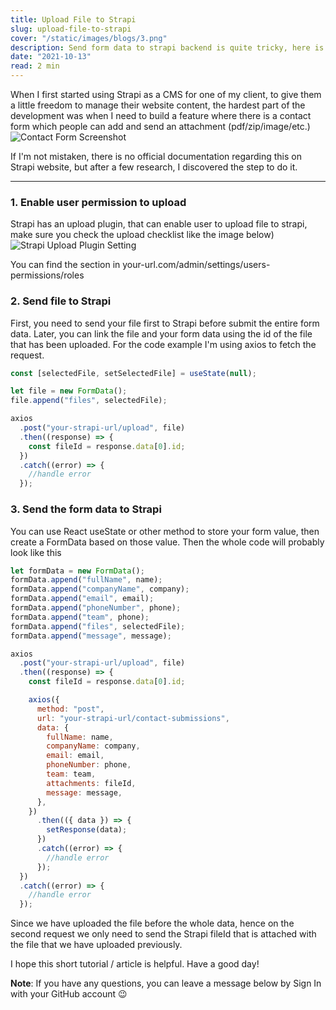 ```yaml
---
title: Upload File to Strapi
slug: upload-file-to-strapi
cover: "/static/images/blogs/3.png"
description: Send form data to strapi backend is quite tricky, here is how!
date: "2021-10-13"
read: 2 min
---
```


When I first started using Strapi as a CMS for one of my client, to give them a little freedom to manage their website content, the hardest part of the development was when I need to build a feature where there is a contact form which people can add and send an attachment (pdf/zip/image/etc.)
![Contact Form Screenshot](https://dev-to-uploads.s3.amazonaws.com/uploads/articles/8i1imon4war4yf1ghqpb.jpg)

If I'm not mistaken, there is no official documentation regarding this on Strapi website, but after a few research, I discovered the step to do it.

---

### 1. Enable user permission to upload

Strapi has an upload plugin, that can enable user to upload file to strapi, make sure you check the upload checklist like the image below)
![Strapi Upload Plugin Setting](https://dev-to-uploads.s3.amazonaws.com/uploads/articles/nj3d4u4h92oz2gmho2tz.png)

You can find the section in your-url.com/admin/settings/users-permissions/roles

### 2. Send file to Strapi

First, you need to send your file first to Strapi before submit the entire form data. Later, you can link the file and your form data using the id of the file that has been uploaded. For the code example I'm using axios to fetch the request.

```javascript
const [selectedFile, setSelectedFile] = useState(null);

let file = new FormData();
file.append("files", selectedFile);

axios
  .post("your-strapi-url/upload", file)
  .then((response) => {
    const fileId = response.data[0].id;
  })
  .catch((error) => {
    //handle error
  });
```

### 3. Send the form data to Strapi

You can use React useState or other method to store your form value, then create a FormData based on those value. Then the whole code will probably look like this

```javascript
let formData = new FormData();
formData.append("fullName", name);
formData.append("companyName", company);
formData.append("email", email);
formData.append("phoneNumber", phone);
formData.append("team", phone);
formData.append("files", selectedFile);
formData.append("message", message);

axios
  .post("your-strapi-url/upload", file)
  .then((response) => {
    const fileId = response.data[0].id;

    axios({
      method: "post",
      url: "your-strapi-url/contact-submissions",
      data: {
        fullName: name,
        companyName: company,
        email: email,
        phoneNumber: phone,
        team: team,
        attachments: fileId,
        message: message,
      },
    })
      .then(({ data }) => {
        setResponse(data);
      })
      .catch((error) => {
        //handle error
      });
  })
  .catch((error) => {
    //handle error
  });
```

Since we have uploaded the file before the whole data, hence on the second request we only need to send the Strapi fileId that is attached with the file that we have uploaded previously.

I hope this short tutorial / article is helpful. Have a good day!

**Note**: If you have any questions, you can leave a message below by Sign In with your GitHub account 😉

